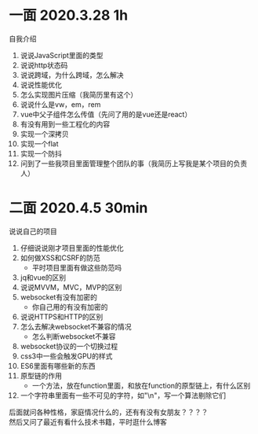 # 一面 2020.3.28 1h
自我介绍

1. 说说JavaScript里面的类型
2. 说说http状态码
3. 说说跨域，为什么跨域，怎么解决
4. 说说性能优化
5. 怎么实现图片压缩（我简历里有这个）
6. 说说什么是vw，em，rem
7. vue中父子组件怎么传值（先问了用的是vue还是react）
8. 有没有用到一些工程化的内容
9. 实现一个深拷贝
10. 实现一个flat
11. 实现一个防抖
12. 问到了一些我项目里面管理整个团队的事（我简历上写我是某个项目的负责人）

# 二面 2020.4.5 30min
说说自己的项目

1. 仔细说说刚才项目里面的性能优化
2. 如何做XSS和CSRF的防范
    * 平时项目里面有做这些防范吗
3. jq和vue的区别
4. 说说MVVM，MVC，MVP的区别
5. websocket有没有加密的
    * 你自己用的有没有加密的
6. 说说HTTPS和HTTP的区别
7. 怎么去解决websocket不兼容的情况
    * 怎么判断websocket不兼容
8. websocket协议的一个切换过程
9. css3中一些会触发GPU的样式
10. ES6里面有哪些新的东西
11. 原型链的作用
    * 一个方法，放在function里面，和放在function的原型链上，有什么区别
12. 一个字符串里面有一些不可见的字符，如"\n"，写一个算法剔除它们

后面就问各种性格，家庭情况什么的，还有有没有女朋友？？？？  
然后又问了最近有看什么技术书籍，平时逛什么博客
